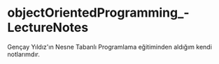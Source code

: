 # objectOrientedProgramming_-LectureNotes
Gençay Yıldız'ın Nesne Tabanlı Programlama eğitiminden aldığım kendi notlarımdır.
